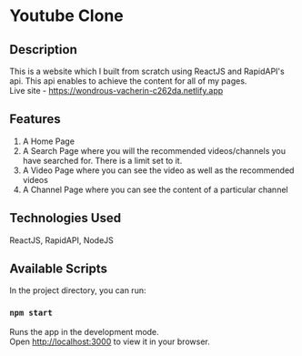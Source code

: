 # Youtube Clone

## Description

This is a website which I built from scratch using ReactJS and RapidAPI's api. This api enables to achieve the content for all of my pages. <br>
Live site - https://wondrous-vacherin-c262da.netlify.app

## Features

1. A Home Page
2. A Search Page where you will the recommended videos/channels you have searched for. There is a limit set to it.
3. A Video Page where you can see the video as well as the recommended videos
4. A Channel Page where you can see the content of a particular channel

## Technologies Used

ReactJS, RapidAPI, NodeJS

## Available Scripts

In the project directory, you can run:

### `npm start`

Runs the app in the development mode.\
Open [http://localhost:3000](http://localhost:3000) to view it in your browser.
